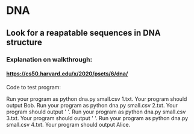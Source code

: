 # DNA

## Look for a reapatable sequences in DNA structure

### Explanation on walkthrough:

#### https://cs50.harvard.edu/x/2020/psets/6/dna/


Code to test program:

Run your program as python dna.py small.csv 1.txt. Your program should output Bob.
Run your program as python dna.py small.csv 2.txt. Your program should output ' '.
Run your program as python dna.py small.csv 3.txt. Your program should output ' '.
Run your program as python dna.py small.csv 4.txt. Your program should output Alice.
